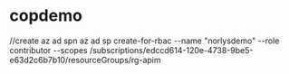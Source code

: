 # copdemo

//create az ad spn
az ad sp create-for-rbac --name "norlysdemo" --role contributor --scopes /subscriptions/edccd614-120e-4738-9be5-e63d2c6b7b10/resourceGroups/rg-apim